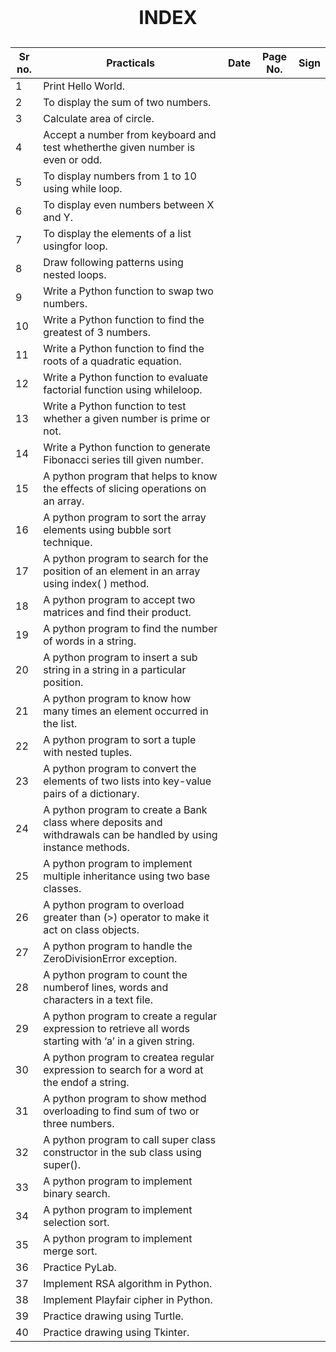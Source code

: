 ## <p align="center" style="font-size:30px"><b>INDEX</b></p>


Sr no. | Practicals | Date | Page No. | Sign 
-------|------------|------|----------|-----
1| Print Hello World.| | 
2| To display the sum of two numbers.| | 
3| Calculate area of circle.| | 
4| Accept a number from keyboard and test whetherthe given number is even or odd.| | 
5| To display numbers from 1 to 10 using while loop.| | 
6| To display even numbers between X and Y.| | 
7| To display the elements of a list usingfor loop.| | 
8| Draw following patterns using nested loops.| | 
9| Write a Python function to swap two numbers.| | 
10| Write a Python function to find the greatest of 3 numbers.| | 
11| Write a Python function to find the roots of a quadratic equation.| | 
12| Write a Python function to evaluate factorial function using whileloop.| | 
13| Write a Python function to test whether a given number is prime or not.| | 
14| Write a Python function to generate Fibonacci series till given number.| | 
15| A python program that helps to know the effects of slicing operations on an array.| | 
16| A python program to sort the array elements using bubble sort technique.| | 
17| A python program to search for the position of an element in an array using index( ) method.| | 
18| A python program to accept two matrices and find their product.| | 
19| A python program to find the number of words in a string.| | 
20| A python program to insert a sub string in a string in a particular position.| | 
21| A python program to know how many times an element occurred in the list.| | 
22| A python program to sort a tuple with nested tuples.| | 
23| A python program to convert the elements of two lists into key-value pairs of a dictionary.| | 
24| A python program to create a Bank class where deposits and withdrawals can be handled by using instance methods.| | 
25| A python program to implement multiple inheritance using two base classes.| | 
26| A python program to overload greater than (>) operator to make it act on class objects.| | 
27| A python program to handle the ZeroDivisionError exception.| | 
28| A python program to count the numberof lines, words and characters in a text file.| | 
29| A python program to create a regular expression to retrieve all words starting with ‘a’ in a given string.| | 
30| A python program to createa regular expression to search for a word at the endof a string.| | 
31| A python program to show method overloading to find sum of two or three numbers.| | 
32| A python program to call super class constructor in the sub class using super().| |  |
33| A python program to implement binary search.| | 
34| A python program to implement selection sort.| | 
35| A python program to implement merge sort.| | 
36| Practice PyLab.| | 
37| Implement RSA algorithm in Python.| | 
38| Implement Playfair cipher in Python.| | 
39| Practice drawing using Turtle.| | 
40| Practice drawing using Tkinter.| | 
